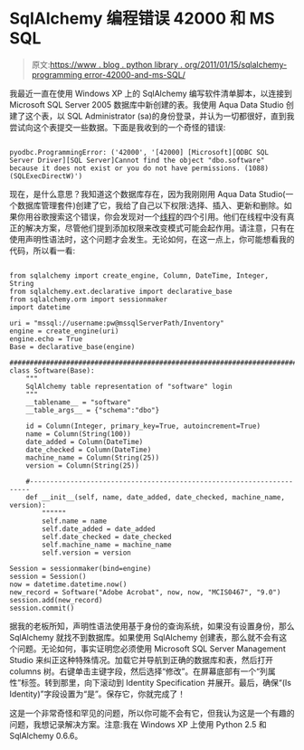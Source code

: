 # SqlAlchemy 编程错误 42000 和 MS SQL

> 原文:[https://www . blog . python library . org/2011/01/15/sqlalchemy-programming error-42000-and-ms-SQL/](https://www.blog.pythonlibrary.org/2011/01/15/sqlalchemy-programmingerror-42000-and-ms-sql/)

我最近一直在使用 Windows XP 上的 SqlAlchemy 编写软件清单脚本，以连接到 Microsoft SQL Server 2005 数据库中新创建的表。我使用 Aqua Data Studio 创建了这个表，以 SQL Administrator (sa)的身份登录，并认为一切都很好，直到我尝试向这个表提交一些数据。下面是我收到的一个奇怪的错误:

```

pyodbc.ProgrammingError: ('42000', '[42000] [Microsoft][ODBC SQL Server Driver][SQL Server]Cannot find the object "dbo.software" because it does not exist or you do not have permissions. (1088) (SQLExecDirectW)')

```

 现在，是什么意思？我知道这个数据库存在，因为我刚刚用 Aqua Data Studio(一个数据库管理套件)创建了它，我给了自己以下权限:选择、插入、更新和删除。如果你用谷歌搜索这个错误，你会发现对一个[线程](http://groups.google.com/group/sqlalchemy/browse_thread/thread/78a3912426d48cba?fwc=2)的四个引用。他们在线程中没有真正的解决方案，尽管他们提到添加权限来改变模式可能会起作用。请注意，只有在使用声明性语法时，这个问题才会发生。无论如何，在这一点上，你可能想看我的代码，所以看一看:

```

from sqlalchemy import create_engine, Column, DateTime, Integer, String
from sqlalchemy.ext.declarative import declarative_base
from sqlalchemy.orm import sessionmaker
import datetime

uri = "mssql://username:pw@mssqlServerPath/Inventory"
engine = create_engine(uri)
engine.echo = True
Base = declarative_base(engine)

########################################################################
class Software(Base):
    """
    SqlAlchemy table representation of "software" login
    """
    __tablename__ = "software"
    __table_args__ = {"schema":"dbo"}

    id = Column(Integer, primary_key=True, autoincrement=True)
    name = Column(String(100))
    date_added = Column(DateTime)
    date_checked = Column(DateTime)
    machine_name = Column(String(25))
    version = Column(String(25))

    #----------------------------------------------------------------------
    def __init__(self, name, date_added, date_checked, machine_name, version):
        """"""
        self.name = name
        self.date_added = date_added
        self.date_checked = date_checked
        self.machine_name = machine_name
        self.version = version

Session = sessionmaker(bind=engine)
session = Session()
now = datetime.datetime.now()
new_record = Software("Adobe Acrobat", now, now, "MCIS0467", "9.0")
session.add(new_record)
session.commit()

```

据我的老板所知，声明性语法使用基于身份的查询系统，如果没有设置身份，那么 SqlAlchemy 就找不到数据库。如果使用 SqlAlchemy 创建表，那么就不会有这个问题。无论如何，事实证明您必须使用 Microsoft SQL Server Management Studio 来纠正这种特殊情况。加载它并导航到正确的数据库和表，然后打开 columns 树。右键单击主键字段，然后选择“修改”。在屏幕底部有一个“列属性”标签。转到那里，向下滚动到 Identity Specification 并展开。最后，确保“(Is Identity)”字段设置为“是”。保存它，你就完成了！

这是一个非常奇怪和罕见的问题，所以你可能不会有它，但我认为这是一个有趣的问题，我想记录解决方案。注意:我在 Windows XP 上使用 Python 2.5 和 SqlAlchemy 0.6.6。